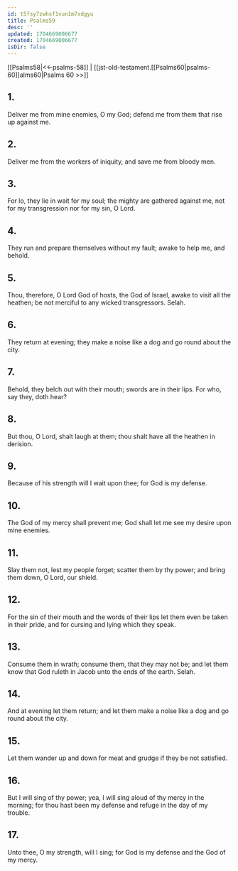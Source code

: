 ```yaml
---
id: t5fsy7zwhsf1vun1m7xdgyu
title: Psalms59
desc: ''
updated: 1704669006677
created: 1704669006677
isDir: false
---
```

[[Psalms58|<<-psalms-58]] | [[jst-old-testament.[[Psalms60|psalms-60]]alms60|Psalms 60 >>]]
## 1.
Deliver me from mine enemies, O my God; defend me from them that rise up against me.
## 2.
Deliver me from the workers of iniquity, and save me from bloody men.
## 3.
For lo, they lie in wait for my soul; the mighty are gathered against me, not for my transgression nor for my sin, O Lord.
## 4.
They run and prepare themselves without my fault; awake to help me, and behold.
## 5.
Thou, therefore, O Lord God of hosts, the God of Israel, awake to visit all the heathen; be not merciful to any wicked transgressors. Selah.
## 6.
They return at evening; they make a noise like a dog and go round about the city.
## 7.
Behold, they belch out with their mouth; swords are in their lips. For who, say they, doth hear?
## 8.
But thou, O Lord, shalt laugh at them; thou shalt have all the heathen in derision.
## 9.
Because of his strength will I wait upon thee; for God is my defense.
## 10.
The God of my mercy shall prevent me; God shall let me see my desire upon mine enemies.
## 11.
Slay them not, lest my people forget; scatter them by thy power; and bring them down, O Lord, our shield.
## 12.
For the sin of their mouth and the words of their lips let them even be taken in their pride, and for cursing and lying which they speak.
## 13.
Consume them in wrath; consume them, that they may not be; and let them know that God ruleth in Jacob unto the ends of the earth. Selah.
## 14.
And at evening let them return; and let them make a noise like a dog and go round about the city.
## 15.
Let them wander up and down for meat and grudge if they be not satisfied.
## 16.
But I will sing of thy power; yea, I will sing aloud of thy mercy in the morning; for thou hast been my defense and refuge in the day of my trouble.
## 17.
Unto thee, O my strength, will I sing; for God is my defense and the God of my mercy.

